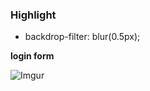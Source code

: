 ### Highlight

- backdrop-filter: blur(0.5px);

**login form**

![Imgur](https://i.imgur.com/S0qeIdl.png)
